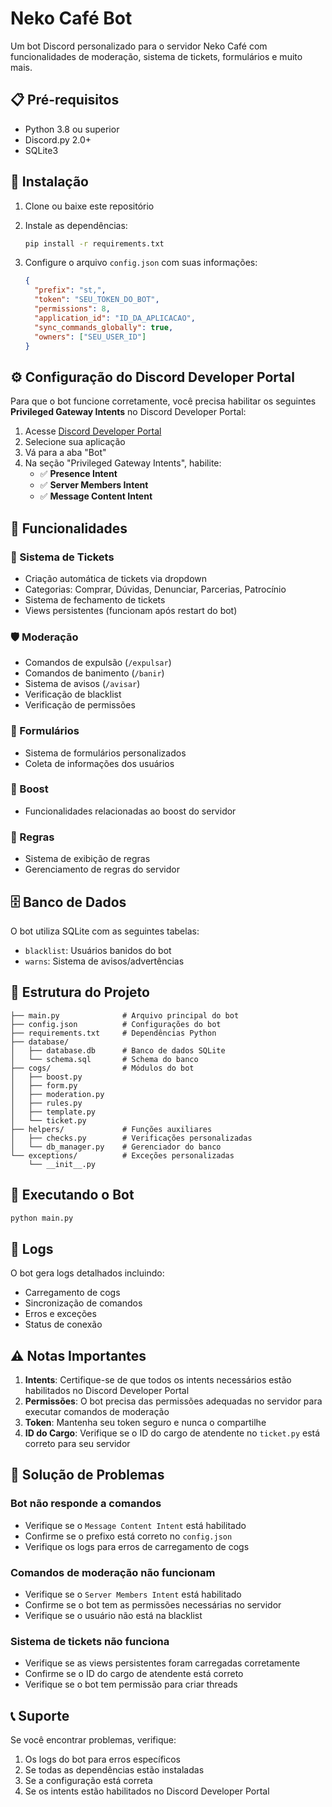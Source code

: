 # Neko Café Bot

Um bot Discord personalizado para o servidor Neko Café com funcionalidades de moderação, sistema de tickets, formulários e muito mais.

## 📋 Pré-requisitos

- Python 3.8 ou superior
- Discord.py 2.0+
- SQLite3

## 🚀 Instalação

1. Clone ou baixe este repositório
2. Instale as dependências:
   ```bash
   pip install -r requirements.txt
   ```

3. Configure o arquivo `config.json` com suas informações:
   ```json
   {
     "prefix": "st,",
     "token": "SEU_TOKEN_DO_BOT",
     "permissions": 8,
     "application_id": "ID_DA_APLICACAO",
     "sync_commands_globally": true,
     "owners": ["SEU_USER_ID"]
   }
   ```

## ⚙️ Configuração do Discord Developer Portal

Para que o bot funcione corretamente, você precisa habilitar os seguintes **Privileged Gateway Intents** no Discord Developer Portal:

1. Acesse [Discord Developer Portal](https://discord.com/developers/applications)
2. Selecione sua aplicação
3. Vá para a aba "Bot"
4. Na seção "Privileged Gateway Intents", habilite:
   - ✅ **Presence Intent**
   - ✅ **Server Members Intent**
   - ✅ **Message Content Intent**

## 🎯 Funcionalidades

### 🎫 Sistema de Tickets
- Criação automática de tickets via dropdown
- Categorias: Comprar, Dúvidas, Denunciar, Parcerias, Patrocínio
- Sistema de fechamento de tickets
- Views persistentes (funcionam após restart do bot)

### 🛡️ Moderação
- Comandos de expulsão (`/expulsar`)
- Comandos de banimento (`/banir`)
- Sistema de avisos (`/avisar`)
- Verificação de blacklist
- Verificação de permissões

### 📝 Formulários
- Sistema de formulários personalizados
- Coleta de informações dos usuários

### 🚀 Boost
- Funcionalidades relacionadas ao boost do servidor

### 📜 Regras
- Sistema de exibição de regras
- Gerenciamento de regras do servidor

## 🗄️ Banco de Dados

O bot utiliza SQLite com as seguintes tabelas:

- `blacklist`: Usuários banidos do bot
- `warns`: Sistema de avisos/advertências

## 🔧 Estrutura do Projeto

```
├── main.py              # Arquivo principal do bot
├── config.json          # Configurações do bot
├── requirements.txt     # Dependências Python
├── database/
│   ├── database.db      # Banco de dados SQLite
│   └── schema.sql       # Schema do banco
├── cogs/                # Módulos do bot
│   ├── boost.py
│   ├── form.py
│   ├── moderation.py
│   ├── rules.py
│   ├── template.py
│   └── ticket.py
├── helpers/             # Funções auxiliares
│   ├── checks.py        # Verificações personalizadas
│   └── db_manager.py    # Gerenciador do banco
└── exceptions/          # Exceções personalizadas
    └── __init__.py
```

## 🚀 Executando o Bot

```bash
python main.py
```

## 📝 Logs

O bot gera logs detalhados incluindo:
- Carregamento de cogs
- Sincronização de comandos
- Erros e exceções
- Status de conexão

## ⚠️ Notas Importantes

1. **Intents**: Certifique-se de que todos os intents necessários estão habilitados no Discord Developer Portal
2. **Permissões**: O bot precisa das permissões adequadas no servidor para executar comandos de moderação
3. **Token**: Mantenha seu token seguro e nunca o compartilhe
4. **ID do Cargo**: Verifique se o ID do cargo de atendente no `ticket.py` está correto para seu servidor

## 🐛 Solução de Problemas

### Bot não responde a comandos
- Verifique se o `Message Content Intent` está habilitado
- Confirme se o prefixo está correto no `config.json`
- Verifique os logs para erros de carregamento de cogs

### Comandos de moderação não funcionam
- Verifique se o `Server Members Intent` está habilitado
- Confirme se o bot tem as permissões necessárias no servidor
- Verifique se o usuário não está na blacklist

### Sistema de tickets não funciona
- Verifique se as views persistentes foram carregadas corretamente
- Confirme se o ID do cargo de atendente está correto
- Verifique se o bot tem permissão para criar threads

## 📞 Suporte

Se você encontrar problemas, verifique:
1. Os logs do bot para erros específicos
2. Se todas as dependências estão instaladas
3. Se a configuração está correta
4. Se os intents estão habilitados no Discord Developer Portal
